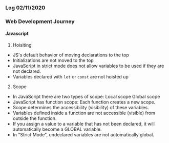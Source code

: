 ### Log 02/11/2020
### Web Development Journey

#### Javascript
1. Hoisiting
  - JS's default behavior of moving declarations to the top
  - Initializations are not moved to the top
  - JavaScript in strict mode does not allow variables to be used if they are not declared.
  - Variables declared with `let` or `const` are not hoisted up
2. Scope
  - In JavaScript there are two types of scope:
    Local scope
    Global scope
  - JavaScript has function scope: Each function creates a new scope.
  - Scope determines the accessibility (visibility) of these variables.
  - Variables defined inside a function are not accessible (visible) from outside the function.
  - If you assign a value to a variable that has not been declared, it will automatically become a GLOBAL variable.
  - In "Strict Mode", undeclared variables are not automatically global.
  
